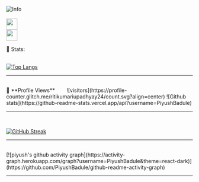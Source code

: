 ![Info](https://user-images.githubusercontent.com/73275216/116186705-cda83d80-a741-11eb-80f9-eef9c1a60ba5.PNG)
<br><br>
<a href="https://www.linkedin.com/in/piyush-badule/" rel="nofollow"><img height="30" src="https://camo.githubusercontent.com/015fef11ef07fffa4a54e3b3bcef5dd7b93f0add902973a4abf83fca80bb0bbc/68747470733a2f2f696d672e736869656c64732e696f2f62616467652f6c696e6b6564696e2d626c75652e7376673f267374796c653d666f722d7468652d6261646765266c6f676f3d6c696e6b6564696e266c6f676f436f6c6f723d7768697465" data-canonical-src="https://img.shields.io/badge/linkedin-blue.svg?&amp;style=for-the-badge&amp;logo=linkedin&amp;logoColor=white" style="max-width:100%;"></a>
<br>
<a href="mailto:piyu.badule30@gmail.com"><img height="30" src="https://img.shields.io/badge/piyu.badule30@gmail.com-red.svg?&style=for-the-badge&logo=gmail&logoColor=white&link=mailto:piyu.badule30@gmail.com"/></a>

📶 Stats:<br><br>
 
 [![Top Langs](https://github-readme-stats.vercel.app/api/top-langs/?username=PiyushBadule&theme=dark&layout=compact&align=right&width=40%)](https://github.com/anuraghazra/github-readme-stats)
 
 ---
 <br>
🌱 **Profile Views**&nbsp;&nbsp;&nbsp;&nbsp;&nbsp;&nbsp;&nbsp;
![visitors](https://profile-counter.glitch.me/ritikumariupadhyay24/count.svg?align=center)
 ![Github stats](https://github-readme-stats.vercel.app/api?username=PiyushBadule)  
 
 
 <hr>
 <br>
 
 [![GitHub Streak](https://github-readme-streak-stats.herokuapp.com/?user=PiyushBadule&currStreakNum=2FD3EB&fire=pink&sideLabels=F00&theme=nightowl)](https://git.io/streak-stats)       
         
---
 <br>
[![piyush's github activity graph](https://activity-graph.herokuapp.com/graph?username=PiyushBadule&theme=react-dark)](https://github.com/PiyushBadule/github-readme-activity-graph)
  
---
  </code>
</p>

